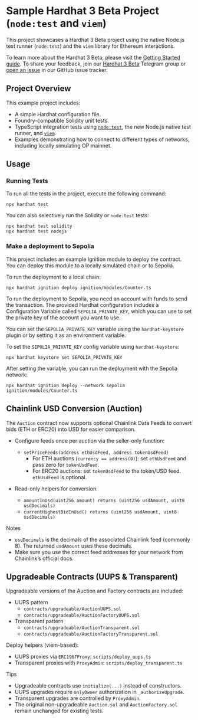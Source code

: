 # Sample Hardhat 3 Beta Project (`node:test` and `viem`)

This project showcases a Hardhat 3 Beta project using the native Node.js test runner (`node:test`) and the `viem` library for Ethereum interactions.

To learn more about the Hardhat 3 Beta, please visit the [Getting Started guide](https://hardhat.org/docs/getting-started#getting-started-with-hardhat-3). To share your feedback, join our [Hardhat 3 Beta](https://hardhat.org/hardhat3-beta-telegram-group) Telegram group or [open an issue](https://github.com/NomicFoundation/hardhat/issues/new) in our GitHub issue tracker.

## Project Overview

This example project includes:

- A simple Hardhat configuration file.
- Foundry-compatible Solidity unit tests.
- TypeScript integration tests using [`node:test`](nodejs.org/api/test.html), the new Node.js native test runner, and [`viem`](https://viem.sh/).
- Examples demonstrating how to connect to different types of networks, including locally simulating OP mainnet.

## Usage

### Running Tests

To run all the tests in the project, execute the following command:

```shell
npx hardhat test
```

You can also selectively run the Solidity or `node:test` tests:

```shell
npx hardhat test solidity
npx hardhat test nodejs
```

### Make a deployment to Sepolia

This project includes an example Ignition module to deploy the contract. You can deploy this module to a locally simulated chain or to Sepolia.

To run the deployment to a local chain:

```shell
npx hardhat ignition deploy ignition/modules/Counter.ts
```

To run the deployment to Sepolia, you need an account with funds to send the transaction. The provided Hardhat configuration includes a Configuration Variable called `SEPOLIA_PRIVATE_KEY`, which you can use to set the private key of the account you want to use.

You can set the `SEPOLIA_PRIVATE_KEY` variable using the `hardhat-keystore` plugin or by setting it as an environment variable.

To set the `SEPOLIA_PRIVATE_KEY` config variable using `hardhat-keystore`:

```shell
npx hardhat keystore set SEPOLIA_PRIVATE_KEY
```

After setting the variable, you can run the deployment with the Sepolia network:

```shell
npx hardhat ignition deploy --network sepolia ignition/modules/Counter.ts
```

## Chainlink USD Conversion (Auction)

The `Auction` contract now supports optional Chainlink Data Feeds to convert bids (ETH or ERC20) into USD for easier comparison.

- Configure feeds once per auction via the seller-only function:

  - `setPriceFeeds(address ethUsdFeed, address tokenUsdFeed)`
    - For ETH auctions (`currency == address(0)`): set `ethUsdFeed` and pass zero for `tokenUsdFeed`.
    - For ERC20 auctions: set `tokenUsdFeed` to the token/USD feed. `ethUsdFeed` is optional.

- Read-only helpers for conversion:
  - `amountInUsd(uint256 amount) returns (uint256 usdAmount, uint8 usdDecimals)`
  - `currentHighestBidInUsd() returns (uint256 usdAmount, uint8 usdDecimals)`

Notes
- `usdDecimals` is the decimals of the associated Chainlink feed (commonly 8). The returned `usdAmount` uses these decimals.
- Make sure you use the correct feed addresses for your network from Chainlink’s official docs.

## Upgradeable Contracts (UUPS & Transparent)

Upgradeable versions of the Auction and Factory contracts are included:

- UUPS pattern
  - `contracts/upgradeable/AuctionUUPS.sol`
  - `contracts/upgradeable/AuctionFactoryUUPS.sol`
- Transparent pattern
  - `contracts/upgradeable/AuctionTransparent.sol`
  - `contracts/upgradeable/AuctionFactoryTransparent.sol`

Deploy helpers (viem-based):

- UUPS proxies via `ERC1967Proxy`: `scripts/deploy_uups.ts`
- Transparent proxies with `ProxyAdmin`: `scripts/deploy_transparent.ts`

Tips
- Upgradeable contracts use `initialize(...)` instead of constructors.
- UUPS upgrades require `onlyOwner` authorization in `_authorizeUpgrade`.
- Transparent upgrades are controlled by `ProxyAdmin`.
- The original non-upgradeable `Auction.sol` and `AuctionFactory.sol` remain unchanged for existing tests.
